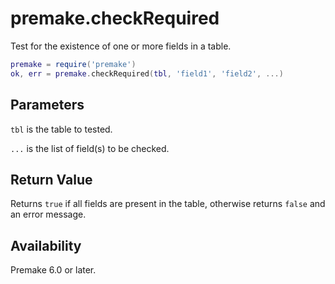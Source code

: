 # premake.checkRequired

Test for the existence of one or more fields in a table.

```lua
premake = require('premake')
ok, err = premake.checkRequired(tbl, 'field1', 'field2', ...)
```

## Parameters

`tbl` is the table to tested.

`...` is the list of field(s) to be checked.

## Return Value

Returns `true` if all fields are present in the table, otherwise returns `false` and an error message.

## Availability

Premake 6.0 or later.
